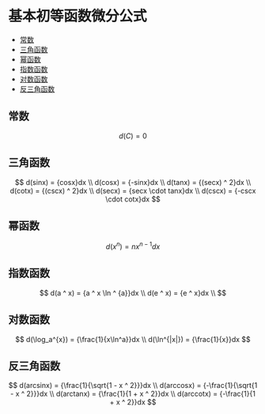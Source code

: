 # 基本初等函数微分公式

* [常数](#常数)
* [三角函数](#三角函数)
* [幂函数](#幂函数)
* [指数函数](#指数函数)
* [对数函数](#对数函数)
* [反三角函数](#反三角函数)

## 常数

$$
d(C) = 0
$$

## 三角函数

$$
d(sinx) = {cosx}dx
\\
d(cosx) = {-sinx}dx
\\
d(tanx) = {(secx) ^ 2}dx
\\
d(cotx) = {(cscx) ^ 2}dx
\\
d(secx) = {secx \cdot tanx}dx
\\
d(cscx) = {-cscx \cdot cotx}dx
$$

## 幂函数

$$
d(x ^ n) = {nx ^ {n - 1}}dx
$$

## 指数函数

$$
d(a ^ x) = {a ^ x \ln ^ {a}}dx
\\
d(e ^ x) = {e ^ x}dx
\\
$$

## 对数函数

$$
d(\log_a^{x}) = {\frac{1}{x\ln^a}}dx
\\
d(\ln^{|x|}) = {\frac{1}{x}}dx
$$

## 反三角函数

$$
d(arcsinx) = {\frac{1}{\sqrt{1 - x ^ 2}}}dx
\\
d(arccosx) = {-\frac{1}{\sqrt{1 - x ^ 2}}}dx
\\
d(arctanx) = {\frac{1}{1 + x ^ 2}}dx
\\
d(arccotx) = {-\frac{1}{1 + x ^ 2}}dx
$$



